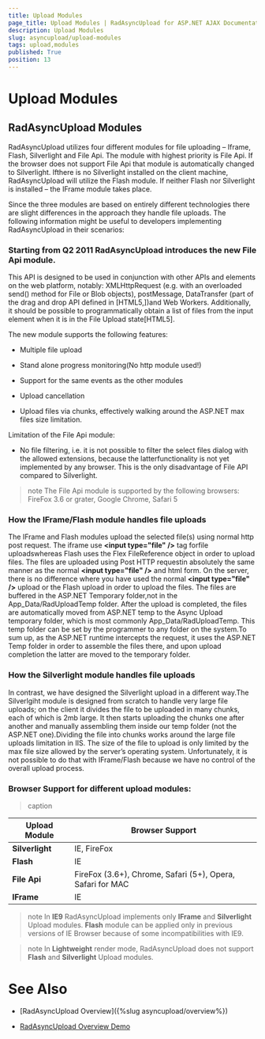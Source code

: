 ```yaml
---
title: Upload Modules
page_title: Upload Modules | RadAsyncUpload for ASP.NET AJAX Documentation
description: Upload Modules
slug: asyncupload/upload-modules
tags: upload,modules
published: True
position: 13
---
```


# Upload Modules

## RadAsyncUpload Modules

RadAsyncUpload utilizes four different modules for file uploading – Iframe, Flash, Silverlight and File Api. The module with highest priority is File Api. If the browser does not support File Api that module is automatically changed to Silverlight. Ifthere is no Silverlight installed on the client machine, RadAsyncUpload will utilize the Flash module. If neither Flash nor Silverlight is installed – the IFrame module takes place.

Since the three modules are based on entirely different technologies there are slight differences in the approach they handle file uploads. The following information might be useful to developers implementing RadAsyncUpload in their scenarios:

### Starting from Q2 2011 RadAsyncUpload introduces the new File Api module.

This API is designed to be used in conjunction with other APIs and elements on the web platform, notably: XMLHttpRequest (e.g. with an overloaded send() method for File or Blob objects), postMessage, DataTransfer (part of the drag and drop API defined in [HTML5,])and Web Workers. Additionally, it should be possible to programmatically obtain a list of files from the input element when it is in the File Upload state[HTML5].

The new module supports the following features:

* Multiple file upload

* Stand alone progress monitoring(No http module used!)

* Support for the same events as the other modules

* Upload cancellation

* Upload files via chunks, effectively walking around the ASP.NET max files size limitation.

Limitation of the File Api module:

* No file filtering, i.e. it is not possible to filter the select files dialog with the allowed extensions, because the latterfunctionality is not yet implemented by any browser. This is the only disadvantage of File API compared to Silverlight.

>note The File Api module is supported by the following browsers: FireFox 3.6 or grater, Google Chrome, Safari 5
>


### How the IFrame/Flash module handles file uploads

The IFrame and Flash modules upload the selected file(s) using normal http post request. The iframe use **\<input type="file" /\>** tag forfile uploadswhereas Flash uses the Flex FileReference object in order to upload files. The files are uploaded using Post HTTP requestin absolutely the same manner as the normal **\<input type="file" /\>** and html form. On the server, there is no difference where you have used the normal **\<input type="file" /\>** upload or the Flash upload in order to upload the files. The files are buffered in the ASP.NET Temporary folder,not in the App_Data/RadUploadTemp folder. After the upload is completed, the files are automatically moved from ASP.NET temp to the Async Upload temporary folder, which is most commonly App_Data/RadUploadTemp. This temp folder can be set by the programmer to any folder on the system.To sum up, as the ASP.NET runtime intercepts the request, it uses the ASP.NET Temp folder in order to assemble the files there, and upon upload completion the latter are moved to the temporary folder.

### How the Silverlight module handles file uploads

In contrast, we have designed the Silverlight upload in a different way.The Silverlgiht module is designed from scratch to handle very large file uploads; on the client it divides the file to be uploaded in many chunks, each of which is 2mb large. It then starts uploading the chunks one after another and manually assembling them inside our temp folder (not the ASP.NET one).Dividing the file into chunks works around the large file uploads limitation in IIS. The size of the file to upload is only limited by the max file size allowed by the server’s operating system. Unfortunately, it is not possible to do that with IFrame/Flash because we have no control of the overall upload process.

### Browser Support for different upload modules:


>caption  

| Upload Module | Browser Support |
| ------ | ------ |
| **Silverlight** |IE, FireFox|
| **Flash** |IE|
| **File Api** |FireFox (3.6+), Chrome, Safari (5+), Opera, Safari for MAC|
| **IFrame** |IE|

>note In **IE9** RadAsyncUpload implements only **IFrame** and **Silverlight** Upload modules. **Flash** module can be applied only in previous versions of IE Browser because of some incompatibilities with IE9.
>

>note In **Lightweight** render mode, RadAsyncUpload does not support **Flash** and **Silverlight** Upload modules.
>


# See Also

 * [RadAsyncUpload Overview]({%slug asyncupload/overview%})

 * [RadAsyncUpload Overview Demo](http://demos.telerik.com/aspnet-ajax/asyncupload/examples/overview/defaultcs.aspx?product=asyncupload)
